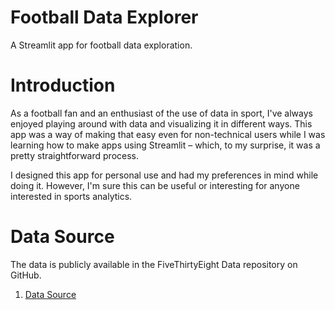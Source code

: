 # Football Data Explorer
A Streamlit app for football data exploration.

# Introduction
As a football fan and an enthusiast of the use of data
in sport, I've always enjoyed playing around with data
and visualizing it in different ways. This app was a 
way of making that easy even for non-technical users 
while I was learning how to make apps using Streamlit
&ndash; which, to my surprise, it was a pretty straightforward
process. 

I designed this app for personal use and had my 
preferences in mind while doing it. However, I'm 
sure this can be useful or interesting for anyone 
interested in sports analytics.

# Data Source
The data is publicly available in the 
FiveThirtyEight Data
repository on GitHub.

1. [Data Source](https://github.com/fivethirtyeight/data/blob/master/soccer-spi/README.md)
